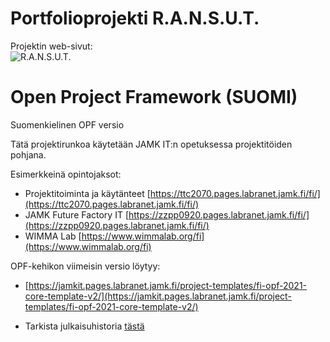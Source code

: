 # Portfolioprojekti R.A.N.S.U.T. 

Projektin web-sivut:  
![R.A.N.S.U.T.](https://ransut.pages.labranet.jamk.fi/site/)







# Open Project Framework (SUOMI)

Suomenkielinen OPF versio

Tätä projektirunkoa käytetään JAMK IT:n opetuksessa projektitöiden pohjana. 


Esimerkkeinä opintojaksot:

* Projektitoiminta ja käytänteet [https://ttc2070.pages.labranet.jamk.fi/fi/](https://ttc2070.pages.labranet.jamk.fi/fi/)
* JAMK Future Factory IT [https://zzpp0920.pages.labranet.jamk.fi/fi/](https://zzpp0920.pages.labranet.jamk.fi/fi/)
* WIMMA Lab [https://www.wimmalab.org/fi](https://www.wimmalab.org/fi)

OPF-kehikon viimeisin versio löytyy:

* [https://jamkit.pages.labranet.jamk.fi/project-templates/fi-opf-2021-core-template-v2/](https://jamkit.pages.labranet.jamk.fi/project-templates/fi-opf-2021-core-template-v2/)

* Tarkista julkaisuhistoria [tästä](release-note.md)
